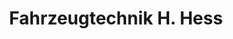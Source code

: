 ---
title: "Fahrzeugtechnik H. Hess"
url: /schleswig/fahrzeugtechnik-h-hess/
shop: Autowerkstatt
---